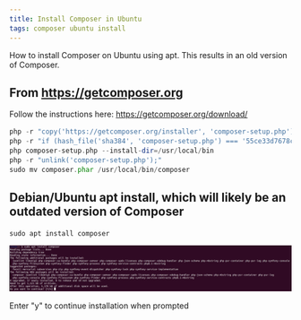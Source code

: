 ```yaml
---
title: Install Composer in Ubuntu
tags: composer ubuntu install
---
```


How to install Composer on Ubuntu using apt. This results in an old version of Composer.

## From https://getcomposer.org

Follow the instructions here: <https://getcomposer.org/download/>

```php
php -r "copy('https://getcomposer.org/installer', 'composer-setup.php');"
php -r "if (hash_file('sha384', 'composer-setup.php') === '55ce33d7678c5a611085589f1f3ddf8b3c52d662cd01d4ba75c0ee0459970c2200a51f492d557530c71c15d8dba01eae') { echo 'Installer verified'; } else { echo 'Installer corrupt'; unlink('composer-setup.php'); } echo PHP_EOL;"
php composer-setup.php --install-dir=/usr/local/bin
php -r "unlink('composer-setup.php');"
sudo mv composer.phar /usr/local/bin/composer
```

## Debian/Ubuntu apt install, which will likely be an outdated version of Composer

```shell
sudo apt install composer
```

![Screenshot showing prompt](/assets/images/ubuntu/install/composer-apt-install-prompt.png)

Enter "y" to continue installation when prompted
